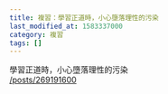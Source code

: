 ```yaml
---
title: 複習：學習正道時，小心墮落理性的污染
last_modified_at: 1583337000
category: 複習
tags: []
---
```


<p>學習正道時，小心墮落理性的污染<br/>
<a href="/posts/269191600" target="_blank">/posts/269191600</a></p>
<p> </p>
